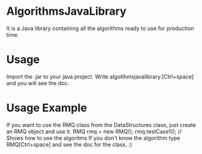 # AlgorithmsJavaLibrary
It is a Java library containing all the algorithms ready to use for production time.

# Usage
Import the .jar to your java project.
Write algotihmsjavalibrary.[Ctrl+space] and you will see the doc.

# Usage Example
If you want to use the RMQ class from the DataStructures class, just create an RMQ object and use it.
RMQ rmq = new RMQ();
rmq.testCase1();  // Shows how to use the algoritms
If you don't know the algorithm type RMQ[Ctrl+space] and see the doc for the class. :) 

